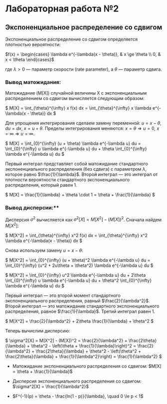 # Лабораторная работа №2



## Экспоненциальное распределение со сдвигом

Экспоненциальное распределение со сдвигом определяется плотностью вероятности:


$f(x) = 
\begin{cases}
\lambda e^{-\lambda(x - \theta)}, & x \ge \theta \\
0, & x < \theta
\end{cases}$


где $\lambda > 0$ — параметр скорости (rate parameter), а $\theta$ — параметр сдвига.

### Вывод матожидания:

Матожидание (M[X]) случайной величины X с экспоненциальным распределением со сдвигом вычисляется следующим образом:

$
M[X] = \int_{\theta}^{\infty} x f(x) dx = \int_{\theta}^{\infty} x \lambda e^{-\lambda(x - \theta)} dx
$

Для упрощения интегрирования сделаем замену переменной: $u = x - \theta$, $du = dx$, $x = u + \theta$. Пределы интегрирования меняются: $x = \theta \Rightarrow u = 0$, $x = \infty \Rightarrow u = \infty$.

$
M[X] = \int_{0}^{\infty} (u + \theta) \lambda e^{-\lambda u} du = \int_{0}^{\infty} u \lambda e^{-\lambda u} du + \theta \int_{0}^{\infty} \lambda e^{-\lambda u} du
$

Первый интеграл представляет собой матожидание стандартного экспоненциального распределения (без сдвига) с параметром $\lambda$, которое равно $\frac{1}{\lambda}$. Второй интеграл — это интеграл от плотности вероятности стандартного экспоненциального распределения, который равен 1.

$
M[X] = \frac{1}{\lambda} + \theta \cdot 1 = \theta + \frac{1}{\lambda}
$

### Вывод дисперсии:**

Дисперсия $\sigma^2$ вычисляется как $\sigma^2[X] = M[X^2] - (M[X])^2$. Сначала найдем $M[X^2]$:

$
M[X^2] = \int_{\theta}^{\infty} x^2 f(x) dx = \int_{\theta}^{\infty} x^2 \lambda e^{-\lambda(x - \theta)} dx
$

Снова используем замену $u = x - \theta$:

$
M[X^2] = \int_{0}^{\infty} (u + \theta)^2 \lambda e^{-\lambda u} du = \int_{0}^{\infty} (u^2 + 2u\theta + \theta^2) \lambda e^{-\lambda u} du
$

$
M[X^2] = \int_{0}^{\infty} u^2 \lambda e^{-\lambda u} du + 2\theta \int_{0}^{\infty} u \lambda e^{-\lambda u} du + \theta^2 \int_{0}^{\infty} \lambda e^{-\lambda u} du
$

Первый интеграл — это второй момент стандартного экспоненциального распределения, равный $\frac{2}{\lambda^2}$. Второй интеграл — это матожидание стандартного экспоненциального распределения, равное $\frac{1}{\lambda}$. Третий интеграл равен 1.

$
M[X^2] = \frac{2}{\lambda^2} + 2\theta \frac{1}{\lambda} + \theta^2
$

Теперь вычислим дисперсию:

$
\sigma^2[X] = M[X^2] - (M[X])^2 = \frac{2}{\lambda^2} + \frac{2\theta}{\lambda} + \theta^2 - \left(\theta + \frac{1}{\lambda}\right)^2 = \frac{2}{\lambda^2} + \frac{2\theta}{\lambda} + \theta^2 - \left(\theta^2 + \frac{2\theta}{\lambda} + \frac{1}{\lambda^2}\right) = \frac{1}{\lambda^2}
$


* Матожидание экспоненциального распределения со сдвигом: $M[X] = \theta + \frac{1}{\lambda}$
* Дисперсия экспоненциального распределения со сдвигом: $\sigma^2[X] = \frac{1}{\lambda^2}$

* $F^{-1}(p) = \theta - \frac{ln(1 - p)}{\lambda}, \quad 0 \le p < 1$
